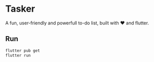 # Tasker


A fun, user-friendly and powerfull to-do list, built with ❤️ and flutter.

## Run
```bash
flutter pub get
flutter run
```

